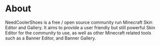 # About

NeedCoolerShoes is a free / open source community run Minecraft Skin Editor and Gallery.
It aims to provide a user friendly but still powerful Skin Editor for the community to use,
as well as other Minecraft related tools such as a Banner Editor, and Banner Gallery.